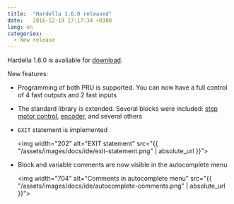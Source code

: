 ```yaml
---
title:  "Hardella 1.6.0 released"
date:   2016-12-19 17:17:34 +0300
lang: en
categories:
  - New release
---
```


Hardella 1.6.0 is avaliable for [download](/download).
                        
New features:
  - Programming of both PRU is supported. You can now have a full control of 4 fast outputs and 2 fast inputs
  - The standard library is extended. Several blocks were included: [step motor control](/docs/pru/examples/step-motor/), [encoder](/docs/pru/examples/fast-encoder/), and several others
  - `EXIT` statement is implemented
    
    <img width="202" alt="EXIT statement" src="{{ "/assets/images/docs/ide/exit-statement.png" | absolute_url }}">

  - Block and variable comments are now visible in the autocomplete menu

    <img width="704" alt="Comments in autocomplete menu" src="{{ "/assets/images/docs/ide/autocomplete-comments.png" | absolute_url }}">
                          
